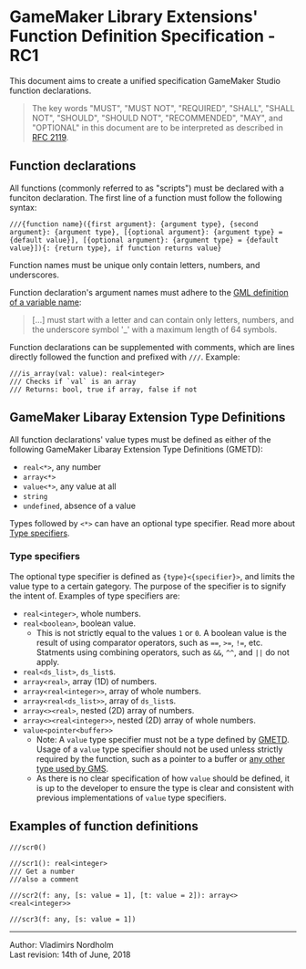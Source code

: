 # GameMaker Library Extensions' Function Definition Specification - RC1

This document aims to create a unified specification GameMaker Studio function declarations.

> The key words "MUST", "MUST NOT", "REQUIRED", "SHALL", "SHALL
> NOT", "SHOULD", "SHOULD NOT", "RECOMMENDED",  "MAY", and
> "OPTIONAL" in this document are to be interpreted as described in
> [RFC 2119](https://www.ietf.org/rfc/rfc2119.txt).

## Function declarations

All functions (commonly referred to as "scripts") must be declared with a funciton declaration. The first line of a function must follow the following syntax:

```gml
///{function name}({first argument}: {argument type}, {second argument}: {argument type}, [{optional argument}: {argument type} = {default value}], [{optional argument}: {argument type} = {default value}]){: {return type}, if function returns value}
```

Function names must be unique only contain letters, numbers, and underscores.

Function declaration's argument names must adhere to the [GML definition of a variable name](https://docs.yoyogames.com/source/dadiospice/002_reference/001_gml%20language%20overview/variables/index.html):

> [...] must start with a letter and can contain only letters, numbers, and the underscore symbol '_' with a maximum length of 64 symbols.

Function declarations can be supplemented with comments, which are lines directly followed the function and prefixed with `///`. Example:

```gml
///is_array(val: value): real<integer>
/// Checks if `val` is an array
/// Returns: bool, true if array, false if not
```

## GameMaker Libaray Extension Type Definitions

All function declarations' value types must be defined as either of the following GameMaker Libaray Extension Type Definitions (GMETD):

* `real<*>`, any number
* `array<*>`
* `value<*>`, any value at all
* `string`
* `undefined`, absence of a value

Types followed by `<*>` can have an optional type specifier. Read more about [Type specifiers](#type-specifiers).

### Type specifiers

The optional type specifier is defined as `{type}<{specifier}>`, and limits the value type to a certain gategory. The purpose of the specifier is to signify the intent of. Examples of type specifiers are:

* `real<integer>`, whole numbers.
* `real<boolean>`, boolean value.
  * This is not strictly equal to the values `1` or `0`. A boolean value is the result of using comparator operators, such as `==`, `>=`, `!=`, etc. Statments using combining operators, such as `&&`, `^^`, and `||` do not apply.
* `real<ds_list>`, `ds_list`s.
* `array<real>`, array (1D) of numbers.
* `array<real<integer>>`, array of whole numbers.
* `array<real<ds_list>>`, array of `ds_list`s.
* `array<><real>`, nested (2D) array of numbers.
* `array<><real<integer>>`, nested (2D) array of whole numbers.
* `value<pointer<buffer>>`
  * Note: A `value` type specifier must not be a type defined by [GMETD](#gamemaker-libaray-extension-type-definitions). Usage of a `value` type specifier should not be used unless strictly required by the function, such as a pointer to a buffer or [any other type used by GMS](https://docs.yoyogames.com/source/dadiospice/002_reference/001_gml%20language%20overview/typeof.html).
  * As there is no clear specification of how `value` should be defined, it is up to the developer to ensure the type is clear and consistent with previous implementations of `value` type specifiers.

## Examples of function definitions

```gml
///scr0()
```

```gml
///scr1(): real<integer>
/// Get a number
///also a comment
```

```gml
///scr2(f: any, [s: value = 1], [t: value = 2]): array<><real<integer>>
```

```gml
///scr3(f: any, [s: value = 1])
```

---

Author: Vladimirs Nordholm  
Last revision: 14th of June, 2018
